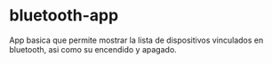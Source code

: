 # bluetooth-app
App basica que permite mostrar la lista de dispositivos vinculados en bluetooth, asi como su encendido y apagado.
